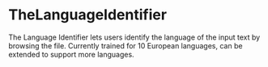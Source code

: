 # TheLanguageIdentifier
The Language Identifier lets users identify the language of the input text by browsing the file. Currently trained for 10 European languages, can be extended to support more languages.
